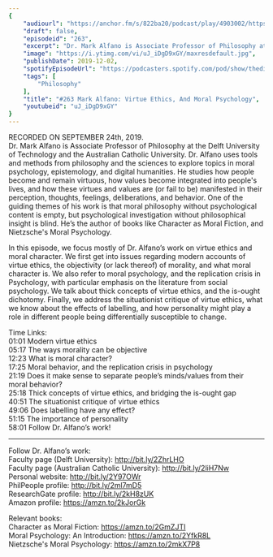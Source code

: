 ```yaml
---
{
	"audiourl": "https://anchor.fm/s/822ba20/podcast/play/4903002/https%3A%2F%2Fd3ctxlq1ktw2nl.cloudfront.net%2Fproduction%2F2019-8-27%2F25122687-44100-2-4a409dc1bca18.m4a",
	"draft": false,
	"episodeid": "263",
	"excerpt": "Dr. Mark Alfano is Associate Professor of Philosophy at the Delft University of Technology and the Australian Catholic University. Dr. Alfano uses tools and methods from philosophy and the sciences to explore topics in moral psychology, epistemology, and digital humanities. He studies how people become and remain virtuous, how values become integrated into people's lives, and how these virtues and values are (or fail to be) manifested in their perception, thoughts, feelings, deliberations, and behavior. One of the guiding themes of his work is that moral philosophy without psychological content is empty, but psychological investigation without philosophical insight is blind. He’s the author of books like Character as Moral Fiction, and Nietzsche's Moral Psychology.",
	"image": "https://i.ytimg.com/vi/uJ_iDgD9xGY/maxresdefault.jpg",
	"publishDate": 2019-12-02,
	"spotifyEpisodeUrl": "https://podcasters.spotify.com/pod/show/thedissenter/episodes/263-Mark-Alfano-Virtue-Ethics--And-Moral-Psychology-e5k4kq",
	"tags": [
		"Philosophy"
	],
	"title": "#263 Mark Alfano: Virtue Ethics, And Moral Psychology",
	"youtubeid": "uJ_iDgD9xGY"
}
---
```

RECORDED ON SEPTEMBER 24th, 2019.  
Dr. Mark Alfano is Associate Professor of Philosophy at the Delft University of Technology and the Australian Catholic University. Dr. Alfano uses tools and methods from philosophy and the sciences to explore topics in moral psychology, epistemology, and digital humanities. He studies how people become and remain virtuous, how values become integrated into people's lives, and how these virtues and values are (or fail to be) manifested in their perception, thoughts, feelings, deliberations, and behavior. One of the guiding themes of his work is that moral philosophy without psychological content is empty, but psychological investigation without philosophical insight is blind. He’s the author of books like Character as Moral Fiction, and Nietzsche's Moral Psychology.

In this episode, we focus mostly of Dr. Alfano’s work on virtue ethics and moral character. We first get into issues regarding modern accounts of virtue ethics, the objectivity (or lack thereof) of morality, and what moral character is. We also refer to moral psychology, and the replication crisis in Psychology, with particular emphasis on the literature from social psychology. We talk about thick concepts of virtue ethics, and the is-ought dichotomy. Finally, we address the situationist critique of virtue ethics, what we know about the effects of labelling, and how personality might play a role in different people being differentially susceptible to change. 

Time Links:  
<time>01:01</time> Modern virtue ethics  
<time>05:17</time> The ways morality can be objective  
<time>12:23</time> What is moral character?  
<time>17:25</time> Moral behavior, and the replication crisis in psychology  
<time>21:19</time> Does it make sense to separate people’s minds/values from their moral behavior?  
<time>25:18</time> Thick concepts of virtue ethics, and bridging the is-ought gap  
<time>40:51</time> The situationist critique of virtue ethics  
<time>49:06</time> Does labelling have any effect?  
<time>51:15</time> The importance of personality  
<time>58:01</time> Follow Dr. Alfano’s work!

---

Follow Dr. Alfano’s work:  
Faculty page (Delft University): http://bit.ly/2ZhrLHO  
Faculty page (Australian Catholic University): http://bit.ly/2liH7Nw  
Personal website: http://bit.ly/2Y97OWr  
PhilPeople profile: http://bit.ly/2ml7mD5  
ResearchGate profile: http://bit.ly/2kH8zUK  
Amazon profile: https://amzn.to/2kJorGk

Relevant books:  
Character as Moral Fiction: https://amzn.to/2GmZJTI  
Moral Psychology: An Introduction: https://amzn.to/2YfkR8L  
Nietzsche's Moral Psychology: https://amzn.to/2mkX7P8
